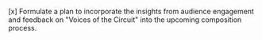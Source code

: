[x] Formulate a plan to incorporate the insights from audience engagement and feedback on "Voices of the Circuit" into the upcoming composition process.